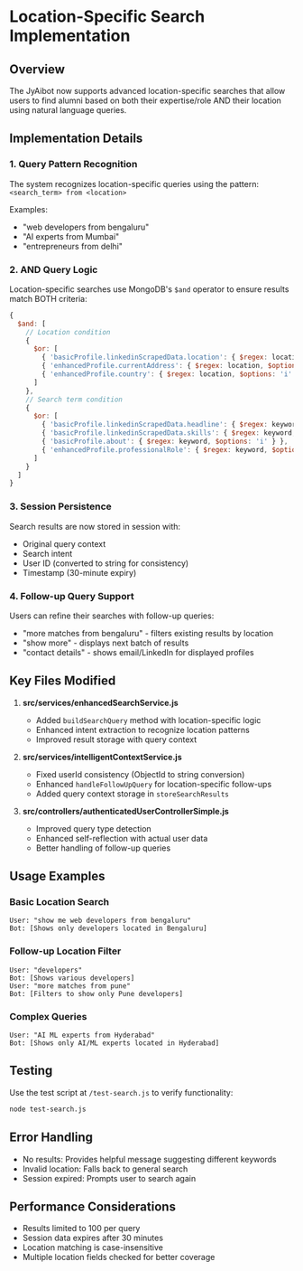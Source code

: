 # Location-Specific Search Implementation

## Overview
The JyAibot now supports advanced location-specific searches that allow users to find alumni based on both their expertise/role AND their location using natural language queries.

## Implementation Details

### 1. Query Pattern Recognition
The system recognizes location-specific queries using the pattern: `<search_term> from <location>`

Examples:
- "web developers from bengaluru"
- "AI experts from Mumbai"
- "entrepreneurs from delhi"

### 2. AND Query Logic
Location-specific searches use MongoDB's `$and` operator to ensure results match BOTH criteria:

```javascript
{
  $and: [
    // Location condition
    {
      $or: [
        { 'basicProfile.linkedinScrapedData.location': { $regex: location, $options: 'i' } },
        { 'enhancedProfile.currentAddress': { $regex: location, $options: 'i' } },
        { 'enhancedProfile.country': { $regex: location, $options: 'i' } }
      ]
    },
    // Search term condition
    {
      $or: [
        { 'basicProfile.linkedinScrapedData.headline': { $regex: keyword, $options: 'i' } },
        { 'basicProfile.linkedinScrapedData.skills': { $regex: keyword, $options: 'i' } },
        { 'basicProfile.about': { $regex: keyword, $options: 'i' } },
        { 'enhancedProfile.professionalRole': { $regex: keyword, $options: 'i' } }
      ]
    }
  ]
}
```

### 3. Session Persistence
Search results are now stored in session with:
- Original query context
- Search intent
- User ID (converted to string for consistency)
- Timestamp (30-minute expiry)

### 4. Follow-up Query Support
Users can refine their searches with follow-up queries:
- "more matches from bengaluru" - filters existing results by location
- "show more" - displays next batch of results
- "contact details" - shows email/LinkedIn for displayed profiles

## Key Files Modified

1. **src/services/enhancedSearchService.js**
   - Added `buildSearchQuery` method with location-specific logic
   - Enhanced intent extraction to recognize location patterns
   - Improved result storage with query context

2. **src/services/intelligentContextService.js**
   - Fixed userId consistency (ObjectId to string conversion)
   - Enhanced `handleFollowUpQuery` for location-specific follow-ups
   - Added query context storage in `storeSearchResults`

3. **src/controllers/authenticatedUserControllerSimple.js**
   - Improved query type detection
   - Enhanced self-reflection with actual user data
   - Better handling of follow-up queries

## Usage Examples

### Basic Location Search
```
User: "show me web developers from bengaluru"
Bot: [Shows only developers located in Bengaluru]
```

### Follow-up Location Filter
```
User: "developers"
Bot: [Shows various developers]
User: "more matches from pune"
Bot: [Filters to show only Pune developers]
```

### Complex Queries
```
User: "AI ML experts from Hyderabad"
Bot: [Shows only AI/ML experts located in Hyderabad]
```

## Testing
Use the test script at `/test-search.js` to verify functionality:
```bash
node test-search.js
```

## Error Handling
- No results: Provides helpful message suggesting different keywords
- Invalid location: Falls back to general search
- Session expired: Prompts user to search again

## Performance Considerations
- Results limited to 100 per query
- Session data expires after 30 minutes
- Location matching is case-insensitive
- Multiple location fields checked for better coverage